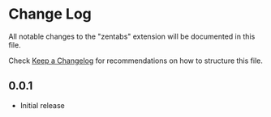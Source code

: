 # Change Log
All notable changes to the "zentabs" extension will be documented in this file.

Check [Keep a Changelog](http://keepachangelog.com/) for recommendations on how to structure this file.

## 0.0.1
- Initial release